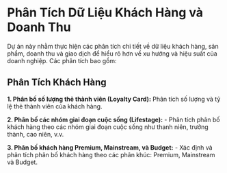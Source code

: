 # Phân Tích Dữ Liệu Khách Hàng và Doanh Thu
Dự án này nhằm thực hiện các phân tích chi tiết về dữ liệu khách hàng, sản phẩm, doanh thu và giao dịch để hiểu rõ hơn về xu hướng và hiệu suất của doanh nghiệp. Các phân tích bao gồm:
## Phân Tích Khách Hàng
  **1. Phân bố số lượng thẻ thành viên (Loyalty Card):**
        Phân tích số lượng và tỷ lệ thẻ thành viên của khách hàng.
      
  **2. Phân bố các nhóm giai đoạn cuộc sống (Lifestage):**
      - Phân tích phân bố khách hàng theo các nhóm giai đoạn cuộc sống như thanh niên, trưởng thành, cao niên, v.v.
      
  **3. Phân bố khách hàng Premium, Mainstream, và Budget:**
      - Xác định và phân tích phân bố khách hàng theo các phân khúc: Premium, Mainstream và Budget.
